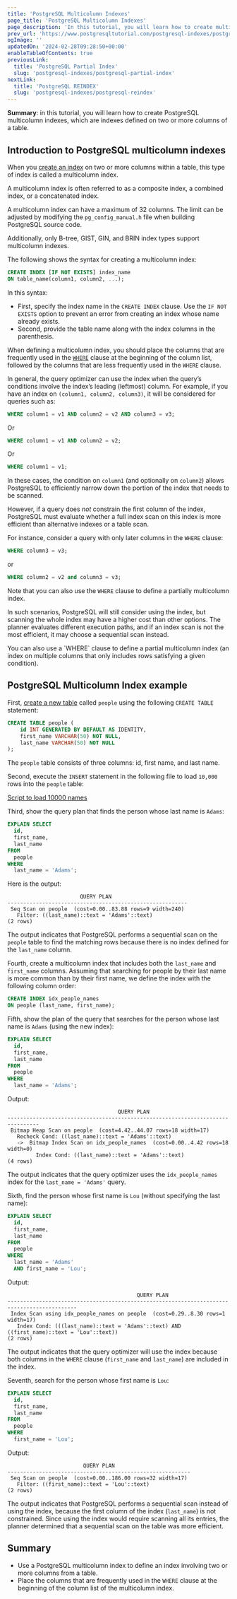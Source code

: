 ```yaml
---
title: 'PostgreSQL Multicolumn Indexes'
page_title: 'PostgreSQL Multicolumn Indexes'
page_description: 'In this tutorial, you will learn how to create multicolumn indexes which are indexes defined on more than one column of a table.'
prev_url: 'https://www.postgresqltutorial.com/postgresql-indexes/postgresql-multicolumn-indexes/'
ogImage: ''
updatedOn: '2024-02-28T09:28:50+00:00'
enableTableOfContents: true
previousLink:
  title: 'PostgreSQL Partial Index'
  slug: 'postgresql-indexes/postgresql-partial-index'
nextLink:
  title: 'PostgreSQL REINDEX'
  slug: 'postgresql-indexes/postgresql-reindex'
---
```


**Summary**: in this tutorial, you will learn how to create PostgreSQL multicolumn indexes, which are indexes defined on two or more columns of a table.

## Introduction to PostgreSQL multicolumn indexes

When you [create an index](postgresql-create-index) on two or more columns within a table, this type of index is called a multicolumn index.

A multicolumn index is often referred to as a composite index, a combined index, or a concatenated index.

A multicolumn index can have a maximum of 32 columns. The limit can be adjusted by modifying the `pg_config_manual.h` file when building PostgreSQL source code.

Additionally, only B\-tree, GIST, GIN, and BRIN index types support multicolumn indexes.

The following shows the syntax for creating a multicolumn index:

```sql
CREATE INDEX [IF NOT EXISTS] index_name
ON table_name(column1, column2, ...);
```

In this syntax:

- First, specify the index name in the `CREATE INDEX` clause. Use the `IF NOT EXISTS` option to prevent an error from creating an index whose name already exists.
- Second, provide the table name along with the index columns in the parenthesis.

When defining a multicolumn index, you should place the columns that are frequently used in the [`WHERE`](../postgresql-tutorial/postgresql-where) clause at the beginning of the column list, followed by the columns that are less frequently used in the `WHERE` clause.

In general, the query optimizer can use the index when the query’s conditions involve the index’s leading (leftmost) column. For example, if you have an index on `(column1, column2, column3)`, it will be considered for queries such as:

```sql
WHERE column1 = v1 AND column2 = v2 AND column3 = v3;
```

Or

```sql
WHERE column1 = v1 AND column2 = v2;
```

Or

```sql
WHERE column1 = v1;
```

In these cases, the condition on `column1` (and optionally on `column2`) allows PostgreSQL to efficiently narrow down the portion of the index that needs to be scanned.

However, if a query does _not_ constrain the first column of the index, PostgreSQL must evaluate whether a full index scan on this index is more efficient than alternative indexes or a table scan.

For instance, consider a query with only later columns in the `WHERE` clause:

```sql
WHERE column3 = v3;
```

or

```sql
WHERE column2 = v2 and column3 = v3;
```

Note that you can also use the `WHERE` clause to define a partially multicolumn index.

In such scenarios, PostgreSQL will still consider using the index, but scanning the whole index may have a higher cost than other options. The planner evaluates different execution paths, and if an index scan is not the most efficient, it may choose a sequential scan instead.

<Admonition type="note">
You can also use a `WHERE` clause to define a partial multicolumn index (an index on multiple columns that only includes rows satisfying a given condition).
</Admonition>

## PostgreSQL Multicolumn Index example

First, [create a new table](../postgresql-tutorial/postgresql-create-table) called `people` using the following `CREATE TABLE` statement:

```sql
CREATE TABLE people (
    id INT GENERATED BY DEFAULT AS IDENTITY,
    first_name VARCHAR(50) NOT NULL,
    last_name VARCHAR(50) NOT NULL
);
```

The `people` table consists of three columns: id, first name, and last name.

Second, execute the `INSERT` statement in the following file to load `10,000` rows into the `people` table:

[Script to load 10000 names](/postgresqltutorial/Script-to-load-10000-names.txt)

Third, show the query plan that finds the person whose last name is `Adams`:

```sql
EXPLAIN SELECT
  id,
  first_name,
  last_name
FROM
  people
WHERE
  last_name = 'Adams';
```

Here is the output:

```text
                       QUERY PLAN
---------------------------------------------------------
 Seq Scan on people  (cost=0.00..83.88 rows=9 width=240)
   Filter: ((last_name)::text = 'Adams'::text)
(2 rows)
```

The output indicates that PostgreSQL performs a sequential scan on the `people` table to find the matching rows because there is no index defined for the `last_name` column.

Fourth, create a multicolumn index that includes both the `last_name` and `first_name` columns. Assuming that searching for people by their last name is more common than by their first name, we define the index with the following column order:

```sql
CREATE INDEX idx_people_names
ON people (last_name, first_name);
```

Fifth, show the plan of the query that searches for the person whose last name is `Adams` (using the new index):

```sql
EXPLAIN SELECT
  id,
  first_name,
  last_name
FROM
  people
WHERE
  last_name = 'Adams';
```

Output:

```text
                                   QUERY PLAN
--------------------------------------------------------------------------------
 Bitmap Heap Scan on people  (cost=4.42..44.07 rows=18 width=17)
   Recheck Cond: ((last_name)::text = 'Adams'::text)
   ->  Bitmap Index Scan on idx_people_names  (cost=0.00..4.42 rows=18 width=0)
         Index Cond: ((last_name)::text = 'Adams'::text)
(4 rows)
```

The output indicates that the query optimizer uses the `idx_people_names` index for the `last_name = 'Adams'` query.

Sixth, find the person whose first name is `Lou` (without specifying the last name):

```sql
EXPLAIN SELECT
  id,
  first_name,
  last_name
FROM
  people
WHERE
  last_name = 'Adams'
  AND first_name = 'Lou';
```

Output:

```text
                                         QUERY PLAN
--------------------------------------------------------------------------------------------
 Index Scan using idx_people_names on people  (cost=0.29..8.30 rows=1 width=17)
   Index Cond: (((last_name)::text = 'Adams'::text) AND ((first_name)::text = 'Lou'::text))
(2 rows)
```

The output indicates that the query optimizer will use the index because both columns in the `WHERE` clause (`first_name` and `last_name`) are included in the index.

Seventh, search for the person whose first name is `Lou`:

```sql
EXPLAIN SELECT
  id,
  first_name,
  last_name
FROM
  people
WHERE
  first_name = 'Lou';
```

Output:

```
                        QUERY PLAN
----------------------------------------------------------
 Seq Scan on people  (cost=0.00..186.00 rows=32 width=17)
   Filter: ((first_name)::text = 'Lou'::text)
(2 rows)
```

The output indicates that PostgreSQL performs a sequential scan instead of using the index, because the first column of the index (`last_name`) is not constrained. Since using the index would require scanning all its entries, the planner determined that a sequential scan on the table was more efficient.

## Summary

- Use a PostgreSQL multicolumn index to define an index involving two or more columns from a table.
- Place the columns that are frequently used in the `WHERE` clause at the beginning of the column list of the multicolumn index.
